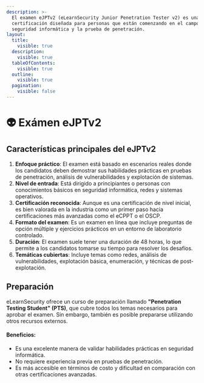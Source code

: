 ```yaml
---
description: >-
  El examen eJPTv2 (eLearnSecurity Junior Penetration Tester v2) es una
  certificación diseñada para personas que están comenzando en el campo de la
  seguridad informática y la prueba de penetración.
layout:
  title:
    visible: true
  description:
    visible: true
  tableOfContents:
    visible: true
  outline:
    visible: true
  pagination:
    visible: false
---
```


# 👽 Exámen eJPTv2

## &#x20;Características principales del eJPTv2

1. **Enfoque práctico**: El examen está basado en escenarios reales donde los candidatos deben demostrar sus habilidades prácticas en pruebas de penetración, análisis de vulnerabilidades y explotación de sistemas.
2. **Nivel de entrada**: Está dirigido a principiantes o personas con conocimientos básicos en seguridad informática, redes y sistemas operativos.
3. **Certificación reconocida**: Aunque es una certificación de nivel inicial, es bien valorada en la industria como un primer paso hacia certificaciones más avanzadas como el eCPPT o el OSCP.
4. **Formato del examen**: Es un examen en línea que incluye preguntas de opción múltiple y ejercicios prácticos en un entorno de laboratorio controlado.
5. **Duración**: El examen suele tener una duración de 48 horas, lo que permite a los candidatos tomarse su tiempo para resolver los desafíos.
6. **Temáticas cubiertas**: Incluye temas como redes, análisis de vulnerabilidades, explotación básica, enumeración, y técnicas de post-explotación.

## Preparación <a href="#preparacion" id="preparacion"></a>

eLearnSecurity ofrece un curso de preparación llamado **"Penetration Testing Student" (PTS)**, que cubre todos los temas necesarios para aprobar el examen. Sin embargo, también es posible prepararse utilizando otros recursos externos.

#### Beneficios: <a href="#beneficios" id="beneficios"></a>

* Es una excelente manera de validar habilidades prácticas en seguridad informática.
* No requiere experiencia previa en pruebas de penetración.
* Es más accesible en términos de costo y dificultad en comparación con otras certificaciones avanzadas.
